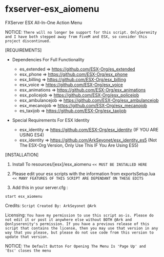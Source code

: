 # fxserver-esx_aiomenu
FXServer ESX All-In-One Action Menu

NOTICE:
`There will no longer be support for this script. OnlySerenity and I have both stepped away from FiveM and ESX, so consider this project discontinued.`


[REQUIREMENTS]

* Dependencies For Full Functionality
  * es_extended => https://github.com/ESX-Org/es_extended
  * esx_phone => https://github.com/ESX-Org/esx_phone
  * esx_billing => https://github.com/ESX-Org/esx_billing
  * esx_voice => https://github.com/ESX-Org/esx_voice
  * esx_animations => https://github.com/ESX-Org/esx_animations
  * esx_policejob => https://github.com/ESX-Org/esx_policejob
  * esx_ambulancejob => https://github.com/ESX-Org/esx_ambulancejob
  * esx_mecanojob => https://github.com/ESX-Org/esx_mecanojob
  * es_taxijob => https://github.com/ESX-Org/esx_taxijob
  
* Special Requirements For ESX Identity
  * esx_identity => https://github.com/ESX-Org/esx_identity (IF YOU ARE USING ES4)
  * esx_identity => https://github.com/ArkSeyonet/esx_identity_es5 (Not The ESX-Org Version, Only Use This IF You Are Using ES5)

[INSTALLATION]

1) Install To resources/[esx]/esx_aiomenu
`<< MUST BE INSTALLED HERE`

2) Please edit your esx scripts with the information from exportsSetup.lua
`<< MANY FEATURES OF THIS SCRIPT ARE DEPENDANT ON THESE EDITS`

3) Add this in your server.cfg :
```
start esx_aiomenu
```

Credits:
`Script Created By: ArkSeyonet @Ark`

Licensing:
`You have my permission to use this script as-is. Please do not edit it or post it anywhere else without BOTH @Ark and @onlyserenity's permission. If you have a previous release of this script that contains the license, then you may use that version in any way that you please, but please do not use code from this version to update that version.`

NOTICE:
`The Default Button For Opening The Menu Is 'Page Up' and 'Esc' closes the menu`
